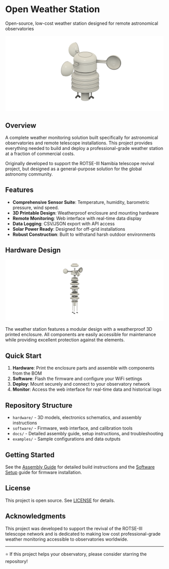 # Open Weather Station

Open-source, low-cost weather station designed for remote astronomical observatories

![Weather Station](images/weather-station.png)

## Overview

A complete weather monitoring solution built specifically for astronomical observatories and remote telescope installations. This project provides everything needed to build and deploy a professional-grade weather station at a fraction of commercial costs.

Originally developed to support the ROTSE-III Namibia telescope revival project, but designed as a general-purpose solution for the global astronomy community.

## Features

- **Comprehensive Sensor Suite**: Temperature, humidity, barometric pressure, wind speed.
- **3D Printable Design**: Weatherproof enclosure and mounting hardware
- **Remote Monitoring**: Web interface with real-time data display
- **Data Logging**: CSV/JSON export with API access
- **Solar Power Ready**: Designed for off-grid installations
- **Robust Construction**: Built to withstand harsh outdoor environments

## Hardware Design

![Cutaway View](images/exploded.png)

The weather station features a modular design with a weatherproof 3D printed enclosure. All components are easily accessible for maintenance while providing excellent protection against the elements.

## Quick Start

1. **Hardware**: Print the enclosure parts and assemble with components from the BOM
2. **Software**: Flash the firmware and configure your WiFi settings
3. **Deploy**: Mount securely and connect to your observatory network
4. **Monitor**: Access the web interface for real-time data and historical logs

## Repository Structure

- `hardware/` - 3D models, electronics schematics, and assembly instructions
- `software/` - Firmware, web interface, and calibration tools
- `docs/` - Detailed assembly guide, setup instructions, and troubleshooting
- `examples/` - Sample configurations and data outputs

## Getting Started

See the [Assembly Guide](docs/assembly-guide.md) for detailed build instructions and the [Software Setup](docs/software-setup.md) guide for firmware installation.


## License

This project is open source. See [LICENSE](LICENSE) for details.

## Acknowledgments

This project was developed to support the revival of the ROTSE-III telescope network and is dedicated to making low cost professional-grade weather monitoring accessible to observatories worldwide.

---

⭐ If this project helps your observatory, please consider starring the repository!
